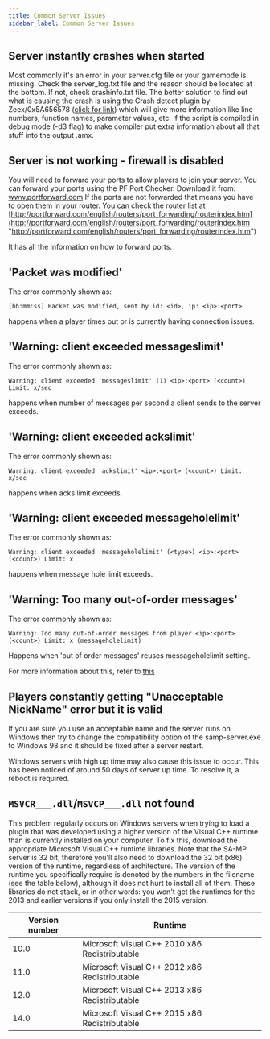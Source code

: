 ```yaml
---
title: Common Server Issues
sidebar_label: Common Server Issues
---
```


## Server instantly crashes when started

Most commonly it's an error in your server.cfg file or your gamemode is missing. Check the server_log.txt file and the reason should be located at the bottom. If not, check crashinfo.txt file. The better solution to find out what is causing the crash is using the Crash detect plugin by Zeex/0x5A656578 ([click for link](https://github.com/Zeex/samp-plugin-crashdetect)) which will give more information like line numbers, function names, parameter values, etc. If the script is compiled in debug mode (-d3 flag) to make compiler put extra information about all that stuff into the output .amx.

## Server is not working - firewall is disabled

You will need to forward your ports to allow players to join your server. You can forward your ports using the PF Port Checker. Download it from: www.portforward.com If the ports are not forwarded that means you have to open them in your router. You can check the router list at [http://portforward.com/english/routers/port_forwarding/routerindex.htm](http://portforward.com/english/routers/port_forwarding/routerindex.htm "http://portforward.com/english/routers/port_forwarding/routerindex.htm")

It has all the information on how to forward ports.

## 'Packet was modified'

The error commonly shown as:

```
[hh:mm:ss] Packet was modified, sent by id: <id>, ip: <ip>:<port>
```

happens when a player times out or is currently having connection issues.

## 'Warning: client exceeded messageslimit'

The error commonly shown as:

```
Warning: client exceeded 'messageslimit' (1) <ip>:<port> (<count>) Limit: x/sec
```

happens when number of messages per second a client sends to the server exceeds.

## 'Warning: client exceeded ackslimit'

The error commonly shown as:

```
Warning: client exceeded 'ackslimit' <ip>:<port> (<count>) Limit: x/sec
```

happens when acks limit exceeds.

## 'Warning: client exceeded messageholelimit'

The error commonly shown as:

```
Warning: client exceeded 'messageholelimit' (<type>) <ip>:<port> (<count>) Limit: x
```

happens when message hole limit exceeds.

## 'Warning: Too many out-of-order messages'

The error commonly shown as:

```
Warning: Too many out-of-order messages from player <ip>:<port> (<count>) Limit: x (messageholelimit)
```

Happens when 'out of order messages' reuses messageholelimit setting.

For more information about this, refer to [this](ControllingServer#RCON_Commands)

## Players constantly getting "Unacceptable NickName" error but it is valid

If you are sure you use an acceptable name and the server runs on Windows then try to change the compatibility option of the samp-server.exe to Windows 98 and it should be fixed after a server restart.

Windows servers with high up time may also cause this issue to occur. This has been noticed of around 50 days of server up time. To resolve it, a reboot is required.

## `MSVCR___.dll`/`MSVCP___.dll` not found

This problem regularly occurs on Windows servers when trying to load a plugin that was developed using a higher version of the Visual C++ runtime than is currently installed on your computer. To fix this, download the appropriate Microsoft Visual C++ runtime libraries. Note that the SA-MP server is 32 bit, therefore you'll also need to download the 32 bit (x86) version of the runtime, regardless of architecture. The version of the runtime you specifically require is denoted by the numbers in the filename (see the table below), although it does not hurt to install all of them. These libraries do not stack, or in other words: you won't get the runtimes for the 2013 and earlier versions if you only install the 2015 version.

| Version number | Runtime                                       |
| -------------- | --------------------------------------------- |
| 10.0           | Microsoft Visual C++ 2010 x86 Redistributable |
| 11.0           | Microsoft Visual C++ 2012 x86 Redistributable |
| 12.0           | Microsoft Visual C++ 2013 x86 Redistributable |
| 14.0           | Microsoft Visual C++ 2015 x86 Redistributable |
